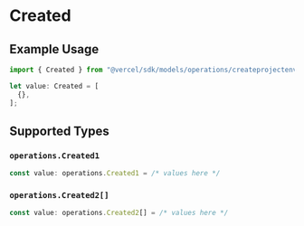 # Created

## Example Usage

```typescript
import { Created } from "@vercel/sdk/models/operations/createprojectenv.js";

let value: Created = [
  {},
];
```

## Supported Types

### `operations.Created1`

```typescript
const value: operations.Created1 = /* values here */
```

### `operations.Created2[]`

```typescript
const value: operations.Created2[] = /* values here */
```


